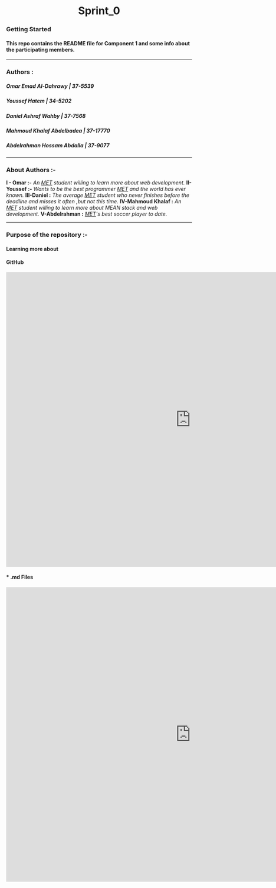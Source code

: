 ﻿# <center>Sprint_0</center>

### Getting Started
#### This repo contains the README file for Component 1 and some info about the participating members.
----------

### Authors :
##### Omar Emad Al-Dahrawy  |  37-5539
##### Youssef Hatem | 34-5202
##### Daniel Ashraf Wahby | 37-7568
##### Mahmoud Khalaf Abdelbadea | 37-17770
##### Abdelrahman Hossam Abdalla | 37-9077


----------


### About Authors :-

**I - Omar :-**
	_An [MET](http://met.guc.edu.eg) student willing to learn more about web development._
**II- Youssef :-**
	_Wants to be the best programmer [MET](http://met.guc.edu.eg) and the world has ever known._
**III-Daniel :**
_The average [MET](http://met.guc.edu.eg) student who never finishes before the deadline and misses it often ,but not this time._
**IV-Mahmoud Khalaf :**
_An [MET](http://met.guc.edu.eg) student willing to learn more about MEAN stack and web development._
**V-Abdelrahman :**
_[MET](http://met.guc.edu.eg)'s best soccer player to date._


----------


### Purpose of the repository :-
#### Learning more about 
#### GitHub 
<iframe width="1000" height="800" src="https://www.youtube.com/embed/0fKg7e37bQE" frameborder="0" allow="autoplay; encrypted-media" allowfullscreen></iframe>

#### * .md Files

<iframe width="1000" height="800" src="https://www.youtube.com/embed/4UTSEKzsSvM" frameborder="0" allow="autoplay; encrypted-media" allowfullscreen></iframe>
